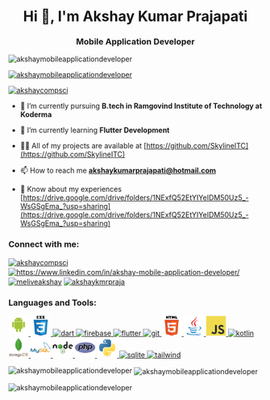 <h1 align="center">Hi 👋, I'm Akshay Kumar Prajapati</h1>
<h3 align="center">Mobile Application Developer</h3>

<p align="left"> <img src="https://komarev.com/ghpvc/?username=akshaymobileapplicationdeveloper&label=Profile%20views&color=0e75b6&style=flat" alt="akshaymobileapplicationdeveloper" /> </p>

<p align="left"> <a href="https://github.com/ryo-ma/github-profile-trophy"><img src="https://github-profile-trophy.vercel.app/?username=akshaymobileapplicationdeveloper" alt="akshaymobileapplicationdeveloper" /></a> </p>

<p align="left"> <a href="https://twitter.com/akshaycompsci" target="blank"><img src="https://img.shields.io/twitter/follow/akshaycompsci?logo=twitter&style=for-the-badge" alt="akshaycompsci" /></a> </p>

- 🔭 I’m currently pursuing **B.tech in Ramgovind Institute of Technology at Koderma**

- 🌱 I’m currently learning **Flutter Development**

- 👨‍💻 All of my projects are available at [https://github.com/SkylineITC](https://github.com/SkylineITC)

- 📫 How to reach me **akshaykumarprajapati@hotmail.com**

- 📄 Know about my experiences [https://drive.google.com/drive/folders/1NExfQ52EtYIYeIDM50Uz5_-WsGSgEma_?usp=sharing](https://drive.google.com/drive/folders/1NExfQ52EtYIYeIDM50Uz5_-WsGSgEma_?usp=sharing)

<h3 align="left">Connect with me:</h3>
<p align="left">
<a href="https://twitter.com/akshaycompsci" target="blank"><img align="center" src="https://raw.githubusercontent.com/rahuldkjain/github-profile-readme-generator/master/src/images/icons/Social/twitter.svg" alt="akshaycompsci" height="30" width="40" /></a>
<a href="https://linkedin.com/in/https://www.linkedin.com/in/akshay-mobile-application-developer/" target="blank"><img align="center" src="https://raw.githubusercontent.com/rahuldkjain/github-profile-readme-generator/master/src/images/icons/Social/linked-in-alt.svg" alt="https://www.linkedin.com/in/akshay-mobile-application-developer/" height="30" width="40" /></a>
<a href="https://instagram.com/meliveakshay" target="blank"><img align="center" src="https://raw.githubusercontent.com/rahuldkjain/github-profile-readme-generator/master/src/images/icons/Social/instagram.svg" alt="meliveakshay" height="30" width="40" /></a>
<a href="https://www.leetcode.com/akshaykmrpraja" target="blank"><img align="center" src="https://raw.githubusercontent.com/rahuldkjain/github-profile-readme-generator/master/src/images/icons/Social/leet-code.svg" alt="akshaykmrpraja" height="30" width="40" /></a>
</p>

<h3 align="left">Languages and Tools:</h3>
<p align="left"> <a href="https://developer.android.com" target="_blank" rel="noreferrer"> <img src="https://raw.githubusercontent.com/devicons/devicon/master/icons/android/android-original-wordmark.svg" alt="android" width="40" height="40"/> </a> <a href="https://www.w3schools.com/css/" target="_blank" rel="noreferrer"> <img src="https://raw.githubusercontent.com/devicons/devicon/master/icons/css3/css3-original-wordmark.svg" alt="css3" width="40" height="40"/> </a> <a href="https://dart.dev" target="_blank" rel="noreferrer"> <img src="https://www.vectorlogo.zone/logos/dartlang/dartlang-icon.svg" alt="dart" width="40" height="40"/> </a> <a href="https://firebase.google.com/" target="_blank" rel="noreferrer"> <img src="https://www.vectorlogo.zone/logos/firebase/firebase-icon.svg" alt="firebase" width="40" height="40"/> </a> <a href="https://flutter.dev" target="_blank" rel="noreferrer"> <img src="https://www.vectorlogo.zone/logos/flutterio/flutterio-icon.svg" alt="flutter" width="40" height="40"/> </a> <a href="https://git-scm.com/" target="_blank" rel="noreferrer"> <img src="https://www.vectorlogo.zone/logos/git-scm/git-scm-icon.svg" alt="git" width="40" height="40"/> </a> <a href="https://www.w3.org/html/" target="_blank" rel="noreferrer"> <img src="https://raw.githubusercontent.com/devicons/devicon/master/icons/html5/html5-original-wordmark.svg" alt="html5" width="40" height="40"/> </a> <a href="https://www.java.com" target="_blank" rel="noreferrer"> <img src="https://raw.githubusercontent.com/devicons/devicon/master/icons/java/java-original.svg" alt="java" width="40" height="40"/> </a> <a href="https://developer.mozilla.org/en-US/docs/Web/JavaScript" target="_blank" rel="noreferrer"> <img src="https://raw.githubusercontent.com/devicons/devicon/master/icons/javascript/javascript-original.svg" alt="javascript" width="40" height="40"/> </a> <a href="https://kotlinlang.org" target="_blank" rel="noreferrer"> <img src="https://www.vectorlogo.zone/logos/kotlinlang/kotlinlang-icon.svg" alt="kotlin" width="40" height="40"/> </a> <a href="https://www.mongodb.com/" target="_blank" rel="noreferrer"> <img src="https://raw.githubusercontent.com/devicons/devicon/master/icons/mongodb/mongodb-original-wordmark.svg" alt="mongodb" width="40" height="40"/> </a> <a href="https://www.mysql.com/" target="_blank" rel="noreferrer"> <img src="https://raw.githubusercontent.com/devicons/devicon/master/icons/mysql/mysql-original-wordmark.svg" alt="mysql" width="40" height="40"/> </a> <a href="https://nodejs.org" target="_blank" rel="noreferrer"> <img src="https://raw.githubusercontent.com/devicons/devicon/master/icons/nodejs/nodejs-original-wordmark.svg" alt="nodejs" width="40" height="40"/> </a> <a href="https://www.php.net" target="_blank" rel="noreferrer"> <img src="https://raw.githubusercontent.com/devicons/devicon/master/icons/php/php-original.svg" alt="php" width="40" height="40"/> </a> <a href="https://www.python.org" target="_blank" rel="noreferrer"> <img src="https://raw.githubusercontent.com/devicons/devicon/master/icons/python/python-original.svg" alt="python" width="40" height="40"/> </a> <a href="https://www.sqlite.org/" target="_blank" rel="noreferrer"> <img src="https://www.vectorlogo.zone/logos/sqlite/sqlite-icon.svg" alt="sqlite" width="40" height="40"/> </a> <a href="https://tailwindcss.com/" target="_blank" rel="noreferrer"> <img src="https://www.vectorlogo.zone/logos/tailwindcss/tailwindcss-icon.svg" alt="tailwind" width="40" height="40"/> </a> </p>

<p><img align="left" src="https://github-readme-stats.vercel.app/api/top-langs?username=akshaymobileapplicationdeveloper&show_icons=true&locale=en&layout=compact" alt="akshaymobileapplicationdeveloper" /></p>

<p>&nbsp;<img align="center" src="https://github-readme-stats.vercel.app/api?username=akshaymobileapplicationdeveloper&show_icons=true&locale=en" alt="akshaymobileapplicationdeveloper" /></p>

<p><img align="center" src="https://github-readme-streak-stats.herokuapp.com/?user=akshaymobileapplicationdeveloper&" alt="akshaymobileapplicationdeveloper" /></p>
